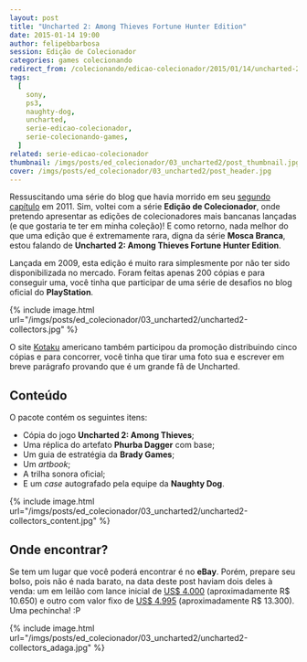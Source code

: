 ```yaml
---
layout: post
title: "Uncharted 2: Among Thieves Fortune Hunter Edition"
date: 2015-01-14 19:00
author: felipebbarbosa
session: Edição de Colecionador
categories: games colecionando
redirect_from: /colecionando/edicao-colecionador/2015/01/14/uncharted-2-among-thieves-fortune-hunter-edition.html
tags:
  [
    sony,
    ps3,
    naughty-dog,
    uncharted,
    serie-edicao-colecionador,
    serie-colecionando-games,
  ]
related: serie-edicao-colecionador
thumbnail: /imgs/posts/ed_colecionador/03_uncharted2/post_thumbnail.jpg
cover: /imgs/posts/ed_colecionador/03_uncharted2/post_header.jpg
---
```


Ressuscitando uma série do blog que havia morrido em seu [segundo capítulo](/colecionando/edicao-colecionador/2011/05/05/mortal-kombat-kollectors-edition.html) em 2011. Sim, voltei com a série **Edição de Colecionador**, onde pretendo apresentar as edições de colecionadores mais bancanas lançadas (e que gostaria te ter em minha coleção)! E como retorno, nada melhor do que uma edição que é extremamente rara, digna da série **Mosca Branca**, estou falando de **Uncharted 2: Among Thieves Fortune Hunter Edition**.

<!--more-->

Lançada em 2009, esta edição é muito rara simplesmente por não ter sido disponibilizada no mercado. Foram feitas apenas 200 cópias e para conseguir uma, você tinha que participar de uma série de desafios no blog oficial do **PlayStation**.

{% include image.html url="/imgs/posts/ed_colecionador/03_uncharted2/uncharted2-collectors.jpg" %}

O site [Kotaku](http://kotaku.com/5392535/were-giving-away-five-copies-of--uncharted-2-among-thieves-fortune-hunter-edition) americano também participou da promoção distribuindo cinco cópias e para concorrer, você tinha que tirar uma foto sua e escrever em breve parágrafo provando que é um grande fã de Uncharted.

## Conteúdo

O pacote contém os seguintes itens:

- Cópia do jogo **Uncharted 2: Among Thieves**;
- Uma réplica do artefato **Phurba Dagger** com base;
- Um guia de estratégia da **Brady Games**;
- Um _artbook_;
- A trilha sonora oficial;
- E um _case_ autografado pela equipe da **Naughty Dog**.

{% include image.html url="/imgs/posts/ed_colecionador/03_uncharted2/uncharted2-collectors_content.jpg" %}

## Onde encontrar?

Se tem um lugar que você poderá encontrar é no **eBay**. Porém, prepare seu bolso, pois não é nada barato, na data deste post haviam dois deles à venda: um em leilão com lance inicial de [US\$ 4.000](http://www.ebay.com/itm/UNCHARTED-2-AMONG-THIEVES-FORTUNE-HUNTER-EDITION-4-COLLECTORS-PLAYSTATION-3-/181637258724?pt=Video_Games_Games&hash=item2a4a6c9de4) (aproximadamente R$ 10.650) e outro com valor fixo de [US$ 4.995](http://www.ebay.com/itm/UNCHARTED-2-AMONG-THIEVES-FORTUNE-HUNTER-EDITION-4-COLLECTORS-PLAYSTATION-3-/391000695798?pt=Video_Games_Games&hash=item5b097523f6) (aproximadamente R\$ 13.300). Uma pechincha! :P

{% include image.html url="/imgs/posts/ed_colecionador/03_uncharted2/uncharted2-collectors_adaga.jpg" %}
